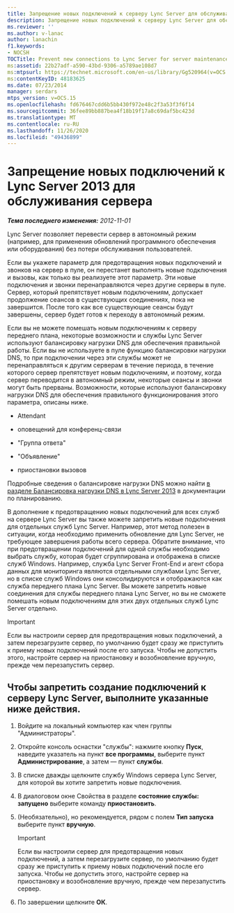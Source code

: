 ```yaml
---
title: Запрещение новых подключений к серверу Lync Server для обслуживания сервера
description: Запрещение новых подключений к серверу Lync Server для обслуживания сервера.
ms.reviewer: ''
ms.author: v-lanac
author: lanachin
f1.keywords:
- NOCSH
TOCTitle: Prevent new connections to Lync Server for server maintenance
ms:assetid: 22b27adf-a590-43bd-9306-a5789ae108d7
ms:mtpsurl: https://technet.microsoft.com/en-us/library/Gg520964(v=OCS.15)
ms:contentKeyID: 48183625
ms.date: 07/23/2014
manager: serdars
mtps_version: v=OCS.15
ms.openlocfilehash: fd676467cdd6b5bb430f972e48c2f3a53f3f6f14
ms.sourcegitcommit: 36fee89bb887bea4f18b19f17a8c69daf5bc423d
ms.translationtype: MT
ms.contentlocale: ru-RU
ms.lasthandoff: 11/26/2020
ms.locfileid: "49436899"
---
```

# <a name="prevent-new-connections-to-lync-server-2013-for-server-maintenance"></a>Запрещение новых подключений к Lync Server 2013 для обслуживания сервера

<div data-xmlns="http://www.w3.org/1999/xhtml">

<div class="topic" data-xmlns="http://www.w3.org/1999/xhtml" data-msxsl="urn:schemas-microsoft-com:xslt" data-cs="https://msdn.microsoft.com/">

<div data-asp="https://msdn2.microsoft.com/asp">



</div>

<div id="mainSection">

<div id="mainBody">

<span> </span>

_**Тема последнего изменения:** 2012-11-01_

Lync Server позволяет перевести сервер в автономный режим (например, для применения обновлений программного обеспечения или оборудования) без потери обслуживания пользователей.

Если вы укажете параметр для предотвращения новых подключений и звонков на сервер в пуле, он перестанет выполнять новые подключения и вызовы, как только вы реализуете этот параметр. Эти новые подключения и звонки перенаправляются через другие серверы в пуле. Сервер, который препятствует новым подключениям, допускает продолжение сеансов в существующих соединениях, пока не завершится. После того как все существующие сеансы будут завершены, сервер будет готов к переходу в автономный режим.

Если вы не можете помешать новым подключениям к серверу переднего плана, некоторые возможности и службы Lync Server используют балансировку нагрузки DNS для обеспечения правильной работы. Если вы не используете в пуле функцию балансировки нагрузки DNS, то при подключении через эти службы может не перенаправляться к другим серверам в течение периода, в течение которого сервер препятствует новым подключениям, и поэтому, когда сервер переводится в автономный режим, некоторые сеансы и звонки могут быть прерваны. Возможности, которые используют балансировку нагрузки DNS для обеспечения правильного функционирования этого параметра, описаны ниже.

  - Attendant

  - оповещений для конференц-связи

  - "Группа ответа"

  - "Объявление"

  - приостановки вызовов

Подробные сведения о балансировке нагрузки DNS можно найти [в разделе Балансировка нагрузки DNS в Lync Server 2013](lync-server-2013-dns-load-balancing.md) в документации по планированию.

В дополнение к предотвращению новых подключений для всех служб на сервере Lync Server вы также можете запретить новые подключения для отдельных служб Lync Server. Например, этот метод полезен в ситуации, когда необходимо применить обновление для Lync Server, не требующее завершения работы всего сервера. Обратите внимание, что при предотвращении подключений для одной службы необходимо выбрать службу, которая будет сгруппирована и отображена в списке служб Windows. Например, служба Lync Server Front-End и агент сбора данных для мониторинга являются отдельными службами Lync Server, но в списке служб Windows они консолидируются и отображаются как служба переднего плана Lync Server. Вы можете запретить новые соединения для службы переднего плана Lync Server, но вы не сможете помешать новым подключениям для этих двух отдельных служб Lync Server отдельно.

<div>


> [!IMPORTANT]
> Если вы настроили сервер для предотвращения новых подключений, а затем перезагрузите сервер, по умолчанию будет сразу же приступить к приему новых подключений после его запуска. Чтобы не допустить этого, настройте сервер на приостановку и возобновление вручную, прежде чем перезапустить сервер.



</div>

<div>

## <a name="to-prevent-new-connections-to-lync-server"></a>Чтобы запретить создание подключений к серверу Lync Server, выполните указанные ниже действия.

1.  Войдите на локальный компьютер как член группы "Администраторы".

2.  Откройте консоль оснастки "службы": нажмите кнопку **Пуск**, наведите указатель на пункт **все программы**, выберите пункт **Администрирование**, а затем — пункт **службы**.

3.  В списке дважды щелкните службу Windows сервера Lync Server, для которой вы хотите запретить новые подключения.

4.  В диалоговом окне Свойства в разделе **состояние службы: запущено** выберите команду **приостановить**.

5.  (Необязательно), но рекомендуется, рядом с полем **Тип запуска** выберите пункт **вручную**.
    
    <div>
    

    > [!IMPORTANT]
    > Если вы настроили сервер для предотвращения новых подключений, а затем перезагрузите сервер, по умолчанию будет сразу же приступить к приему новых подключений после его запуска. Чтобы не допустить этого, настройте сервер на приостановку и возобновление вручную, прежде чем перезапустить сервер.

    
    </div>

6.  По завершении щелкните **ОК**.

</div>

</div>

<span> </span>

</div>

</div>

</div>

